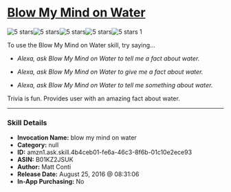 # [Blow My Mind on Water](http://alexa.amazon.com/#skills/amzn1.ask.skill.4b4ceb01-fe6a-46c3-8f6b-01c10e2ece93)
![5 stars](../../images/ic_star_black_18dp_1x.png)![5 stars](../../images/ic_star_black_18dp_1x.png)![5 stars](../../images/ic_star_black_18dp_1x.png)![5 stars](../../images/ic_star_black_18dp_1x.png)![5 stars](../../images/ic_star_black_18dp_1x.png) 1

To use the Blow My Mind on Water skill, try saying...

* *Alexa, ask Blow My Mind on Water to tell me a fact about water.*

* *Alexa, ask Blow My Mind on Water to give me a fact about water.*

* *Alexa, ask Blow My Mind on Water to tell me something about water.*

Trivia is fun. Provides user with an amazing fact about water.

***

### Skill Details

* **Invocation Name:** blow my mind on water
* **Category:** null
* **ID:** amzn1.ask.skill.4b4ceb01-fe6a-46c3-8f6b-01c10e2ece93
* **ASIN:** B01KZ2JSUK
* **Author:** Matt Conti
* **Release Date:** August 25, 2016 @ 08:31:06
* **In-App Purchasing:** No
